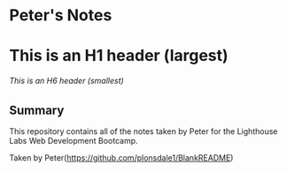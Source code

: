 # Peter's Notes
# This is an H1 header (largest)
###### This is an H6 header (smallest)

## Summary 

This repository contains all of the notes taken by Peter for the Lighthouse Labs Web Development Bootcamp.

Taken by Peter(https://github.com/plonsdale1/BlankREADME)